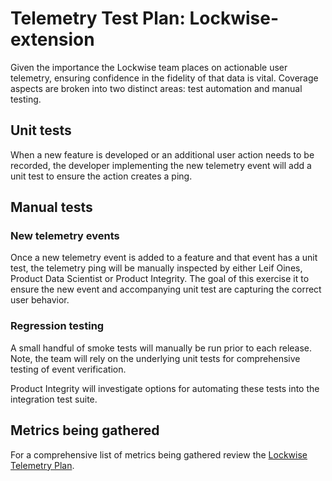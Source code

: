 # Telemetry Test Plan: Lockwise-extension

Given the importance the Lockwise team places on actionable user telemetry, ensuring confidence in the fidelity of that data is vital. Coverage aspects are broken into two distinct areas: test automation and manual testing.

## Unit tests

When a new feature is developed or an additional user action needs to be recorded, the developer implementing the new telemetry event will add a unit test to ensure the action creates a ping.

## Manual tests

### New telemetry events

Once a new telemetry event is added to a feature and that event has a unit test, the telemetry ping will be manually inspected by either Leif Oines, Product Data Scientist or Product Integrity. The goal of this exercise it to ensure the new event and accompanying unit test are capturing the correct user behavior.

### Regression testing

A small handful of smoke tests will manually be run prior to each release. Note, the team will rely on the underlying unit tests for comprehensive testing of event verification.

Product Integrity will investigate options for automating these tests into the integration test suite. 

## Metrics being gathered

For a comprehensive list of metrics being gathered review the [Lockwise Telemetry Plan](/metrics/).
